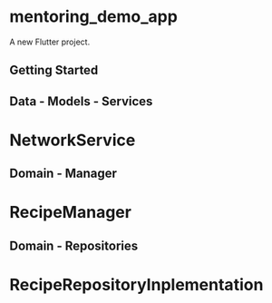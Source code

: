 # mentoring_demo_app

A new Flutter project.

## Getting Started

## Data - Models - Services

 # NetworkService

## Domain - Manager

 # RecipeManager

## Domain - Repositories

 # RecipeRepositoryInplementation

